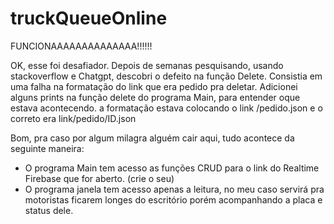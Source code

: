 # truckQueueOnline
FUNCIONAAAAAAAAAAAAAA!!!!!!

OK, esse foi desafiador. Depois de semanas pesquisando, usando stackoverflow e Chatgpt, descobri o defeito na função Delete.
Consistia em uma falha na formatação do link que era pedido pra deletar.
Adicionei alguns prints na função delete do programa Main, para entender oque estava acontecendo. a formatação estava colocando o link /pedido.json
e o correto era link/pedido/ID.json

Bom, pra caso por algum milagra alguém cair aqui, tudo acontece da seguinte maneira:
- O programa Main tem acesso as funções CRUD para o link do Realtime Firebase que for aberto. (crie o seu)
- O programa janela tem acesso apenas a leitura, no meu caso servirá pra motoristas ficarem longes do escritório porém acompanhando a placa e status dele.

